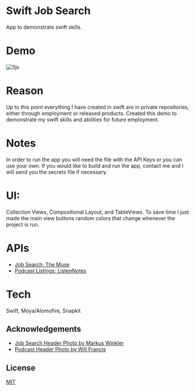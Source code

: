 

# Swift Job Search

App to demonstrate swift skills.

# Demo
![Sjs](https://user-images.githubusercontent.com/6010582/173959503-1bf23dc1-0d00-4258-b177-3fcd64dfece3.gif)

# Reason
Up to this point everything I have created in swift are in
private repositories, either through employment or released products.
Created this demo to demonstrate my swift skills and abilities for 
future employment.

# Notes
In order to run the app you will need the file with the API Keys or you can use your own.
If you would like to build and run the app, contact me and I will send you the secrets file if necessary.

# UI: 
Collection Views, Compositional Layout, and TableViews.
To save time I just made the main view buttons random colors that change whenever the project is run.

# APIs
- [Job Search: The Muse](https://www.themuse.com)
- [Podcast Listings: ListenNotes](https://www.listennotes.com)

# Tech
Swift, Moya/Alomofire, Snapkit
## Acknowledgements

 - [Job Search Header Photo by Markus Winkler](https://unsplash.com/@markuswinkler)
 - [Podcast Header Photo by Will Francis](https://unsplash.com/@willfrancis)


## License

[MIT](https://choosealicense.com/licenses/mit/)


